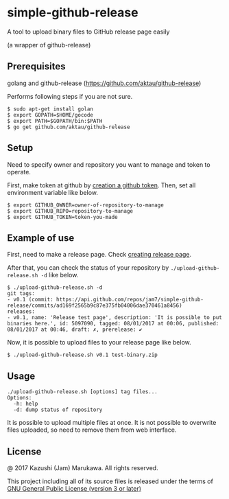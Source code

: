 # simple-github-release
A tool to upload binary files to GitHub release page easily

(a wrapper of github-release)

## Prerequisites
golang and github-release (https://github.com/aktau/github-release)

Performs following steps if you are not sure.
```
$ sudo apt-get install golan
$ export GOPATH=$HOME/gocode
$ export PATH=$GOPATH/bin:$PATH
$ go get github.com/aktau/github-release
```

## Setup
Need to specify owner and repository you want to manage and token to operate.

First, make token at github by [creation a github token](https://help.github.com/articles/creating-an-access-token-for-command-line-use/).  Then, set all environment variable like below.
```
$ export GITHUB_OWNER=owner-of-repository-to-manage
$ export GITHUB_REPO=repository-to-manage
$ export GITHUB_TOKEN=token-you-made
```

## Example of use
First, need to make a release page.  Check [creating release page](https://help.github.com/articles/creating-releases/).

After that, you can check the status of your repository by `./upload-github-release.sh -d` like below.
```
$ ./upload-github-release.sh -d
git tags:
- v0.1 (commit: https://api.github.com/repos/jam7/simple-github-release/commits/ad169f2565b9c87e375fb04006dae370461a8456)
releases:
- v0.1, name: 'Release test page', description: 'It is possible to put binaries here.', id: 5097090, tagged: 08/01/2017 at 00:06, published: 08/01/2017 at 00:46, draft: ✗, prerelease: ✔
```

Now, it is possible to upload files to your release page like below.
```
$ ./upload-github-release.sh v0.1 test-binary.zip
```

## Usage
```
./upload-github-release.sh [options] tag files...
Options:
  -h: help
  -d: dump status of repository
```

It is possible to upload multiple files at once.  It is not possible to overwrite files uploaded, so need to remove them from web interface.

## License
@ 2017 Kazushi (Jam) Marukawa.  All rights reserved.

This project including all of its source files is released under the terms of [GNU General Public License (version 3 or later)](http://www.gnu.org/licenses/gpl.txt)
